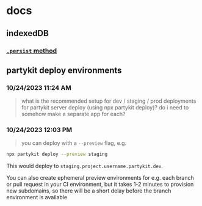 # docs

## indexedDB

### [`.persist` method](https://developer.mozilla.org/en-US/docs/Web/API/StorageManager/persist)


## partykit deploy environments

### 10/24/2023 11:24 AM
> what is the recommended setup for dev / staging / prod deployments for partykit server deploy (using npx partykit deploy)? do i need to somehow make a separate app for each?

###  10/24/2023 12:03 PM
> you can deploy with a `--preview` flag, e.g.

```sh
npx partykit deploy --preview staging
```

This would deploy to `staging.project.username.partykit.dev`.

You can also create ephemeral preview environments for e.g. each branch or pull request in your CI environment, but it takes 1-2 minutes to provision new subdomains, so there will be a short delay before the branch environment is available


